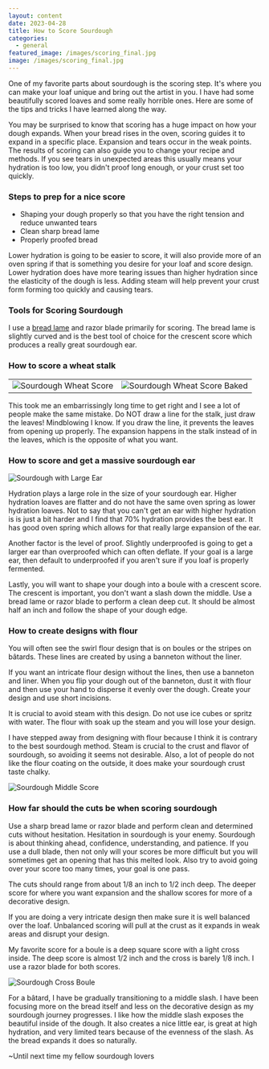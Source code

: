 ```yaml
---
layout: content
date: 2023-04-28
title: How to Score Sourdough
categories:
  - general
featured_image: /images/scoring_final.jpg
image: /images/scoring_final.jpg
---
```


One of my favorite parts about sourdough is the scoring step. It's where you can make your loaf unique and bring out the artist in you. I have had some beautifully scored loaves and some really horrible ones. Here are some of the tips and tricks I have learned along the way.

You may be surprised to know that scoring has a huge impact on how your dough expands.
When your bread rises in the oven, scoring guides it to expand in a specific place. Expansion and tears occur in the weak points. The results of scoring can also guide you to change your recipe and methods. If you see tears in unexpected areas this usually means your hydration is too low, you didn't proof long enough, or your crust set too quickly.

### Steps to prep for a nice score

- Shaping your dough properly so that you have the right tension and reduce unwanted tears
- Clean sharp bread lame
- Properly proofed bread

Lower hydration is going to be easier to score, it will also provide more of an oven spring if that is something you desire for your loaf and score design. Lower hydration does have more tearing issues than higher hydration since the elasticity of the dough is less. Adding steam will help prevent your crust form forming too quickly and causing tears.

### Tools for Scoring Sourdough

I use a [bread lame](https://amzn.to/40Pce0G) and razor blade primarily for scoring. The bread lame is slightly curved and is the best tool of choice for the crescent score which produces a really great sourdough ear.

### How to score a wheat stalk

|                                                     |                                                                |
| --------------------------------------------------- | -------------------------------------------------------------- |
| ![Sourdough Wheat Score](/images/scoring_wheat.jpg) | ![Sourdough Wheat Score Baked](/images/scoring_wheatBaked.jpg) |

This took me an embarrissingly long time to get right and I see a lot of people make the same mistake. Do NOT draw a line for the stalk, just draw the leaves! Mindblowing I know. If you draw the line, it prevents the leaves from opening up properly. The expansion happens in the stalk instead of in the leaves, which is the opposite of what you want.

### How to score and get a massive sourdough ear

![Sourdough with Large Ear](/images/scoring_ear.jpg)

Hydration plays a large role in the size of your sourdough ear. Higher hydration loaves are flatter and do not have the same oven spring as lower hydration loaves. Not to say that you can't get an ear with higher hydration is is just a bit harder and I find that 70% hydration provides the best ear. It has good oven spring which allows for that really large expansion of the ear.

Another factor is the level of proof. Slightly underproofed is going to get a larger ear than overproofed which can often deflate. If your goal is a large ear, then default to underproofed if you aren't sure if you loaf is properly fermented.

Lastly, you will want to shape your dough into a boule with a crescent score. The crescent is important, you don't want a slash down the middle. Use a bread lame or razor blade to perform a clean deep cut. It should be almost half an inch and follow the shape of your dough edge.

### How to create designs with flour

You will often see the swirl flour design that is on boules or the stripes on bâtards. These lines are created by using a banneton without the liner.

If you want an intricate flour design without the lines, then use a banneton and liner. When you flip your dough out of the banneton, dust it with flour and then use your hand to disperse it evenly over the dough. Create your design and use short incisions.

It is crucial to avoid steam with this design. Do not use ice cubes or spritz with water. The flour with soak up the steam and you will lose your design.

I have stepped away from designing with flour because I think it is contrary to the best sourdough method. Steam is crucial to the crust and flavor of sourdough, so avoiding it seems not desirable. Also, a lot of people do not like the flour coating on the outside, it does make your sourdough crust taste chalky.

![Sourdough Middle Score](/images/scoring_middle.jpg)

### How far should the cuts be when scoring sourdough

Use a sharp bread lame or razor blade and perform clean and determined cuts without hesitation. Hesitation in sourdough is your enemy. Sourdough is about thinking ahead, confidence, understanding, and patience. If you use a dull blade, then not only will your scores be more difficult but you will sometimes get an opening that has this melted look. Also try to avoid going over your score too many times, your goal is one pass.

The cuts should range from about 1/8 an inch to 1/2 inch deep. The deeper score for where you want expansion and the shallow scores for more of a decorative design.

If you are doing a very intricate design then make sure it is well balanced over the loaf. Unbalanced scoring will pull at the crust as it expands in weak areas and disrupt your design.

My favorite score for a boule is a deep square score with a light cross inside. The deep score is almost 1/2 inch and the cross is barely 1/8 inch. I use a razor blade for both scores.

![Sourdough Cross Boule](/images/scoring_cross.jpg)

For a bâtard, I have be gradually transitioning to a middle slash. I have been focusing more on the bread itself and less on the decorative design as my sourdough journey progresses. I like how the middle slash exposes the beautiful inside of the dough. It also creates a nice little ear, is great at high hydration, and very limited tears because of the evenness of the slash. As the bread expands it does so naturally.

~Until next time my fellow sourdough lovers
